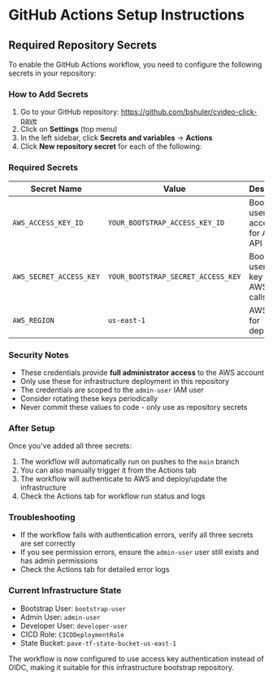 # GitHub Actions Setup Instructions

## Required Repository Secrets

To enable the GitHub Actions workflow, you need to configure the following secrets in your repository:

### How to Add Secrets

1. Go to your GitHub repository: <https://github.com/bshuler/cvideo-click-pave>
2. Click on **Settings** (top menu)
3. In the left sidebar, click **Secrets and variables** → **Actions**  
4. Click **New repository secret** for each of the following:

### Required Secrets

| Secret Name | Value | Description |
|-------------|-------|-------------|
| `AWS_ACCESS_KEY_ID` | `YOUR_BOOTSTRAP_ACCESS_KEY_ID` | Bootstrap user access key for AWS API calls |
| `AWS_SECRET_ACCESS_KEY` | `YOUR_BOOTSTRAP_SECRET_ACCESS_KEY` | Bootstrap user secret key for AWS API calls |
| `AWS_REGION` | `us-east-1` | AWS region for deployment |

### Security Notes

- These credentials provide **full administrator access** to the AWS account
- Only use these for infrastructure deployment in this repository
- The credentials are scoped to the `admin-user` IAM user
- Consider rotating these keys periodically
- Never commit these values to code - only use as repository secrets

### After Setup

Once you've added all three secrets:

1. The workflow will automatically run on pushes to the `main` branch
2. You can also manually trigger it from the Actions tab
3. The workflow will authenticate to AWS and deploy/update the infrastructure
4. Check the Actions tab for workflow run status and logs

### Troubleshooting

- If the workflow fails with authentication errors, verify all three secrets are set correctly
- If you see permission errors, ensure the `admin-user` user still exists and has admin permissions
- Check the Actions tab for detailed error logs

### Current Infrastructure State

- Bootstrap User: `bootstrap-user`
- Admin User: `admin-user`
- Developer User: `developer-user`  
- CICD Role: `CICDDeploymentRole`
- State Bucket: `pave-tf-state-bucket-us-east-1`

The workflow is now configured to use access key authentication instead of OIDC, making it suitable for this infrastructure bootstrap repository.
